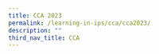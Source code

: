 ```yaml
---
title: CCA 2023
permalink: /learning-in-ips/cca/cca2023/
description: ""
third_nav_title: CCA
---
```

